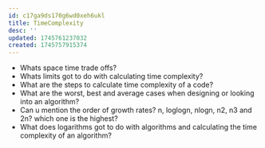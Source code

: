 ```yaml
---
id: c17ga9ds170g6wd0xeh6ukl
title: TimeComplexity
desc: ''
updated: 1745761237032
created: 1745757915374
---
```



- Whats space time trade offs?
- Whats limits got to do with calculating time complexity?
- What are the steps to calculate time complexity of a code?
- What are the worst, best and average cases when designing or looking into an algorithm?
- Can u mention the order of growth rates? n, loglogn, nlogn, n2, n3 and 2n? which one is the highest?
- What does logarithms got to do with algorithms and calculating the time complexity of an algorithm?


